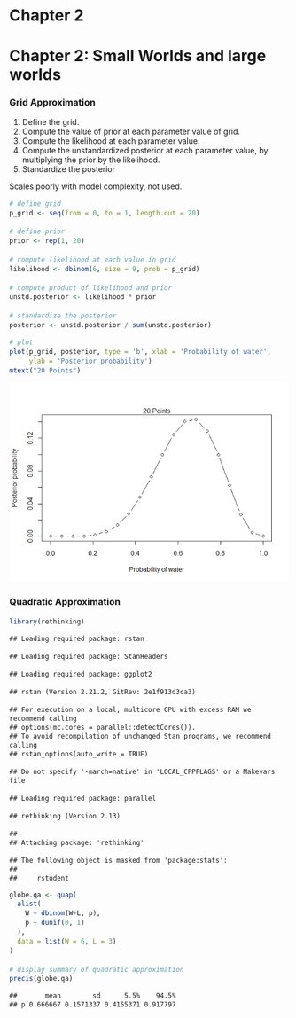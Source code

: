 Chapter 2
================

# Chapter 2: Small Worlds and large worlds

### Grid Approximation

1.  Define the grid.
2.  Compute the value of prior at each parameter value of grid.
3.  Compute the likelihood at each parameter value.
4.  Compute the unstandardized posterior at each parameter value, by
    multiplying the prior by the likelihood.
5.  Standardize the posterior

Scales poorly with model complexity, not used.

``` r
# define grid
p_grid <- seq(from = 0, to = 1, length.out = 20)

# define prior
prior <- rep(1, 20)

# compute likelihood at each value in grid
likelihood <- dbinom(6, size = 9, prob = p_grid)

# compute product of likelihood and prior
unstd.posterior <- likelihood * prior

# standardize the posterior
posterior <- unstd.posterior / sum(unstd.posterior)
```

``` r
# plot
plot(p_grid, posterior, type = 'b', xlab = 'Probability of water', 
     ylab = 'Posterior probability')
mtext("20 Points")
```

![](Chapter-2_files/figure-gfm/unnamed-chunk-2-1.png)<!-- -->

### Quadratic Approximation

``` r
library(rethinking)
```

    ## Loading required package: rstan

    ## Loading required package: StanHeaders

    ## Loading required package: ggplot2

    ## rstan (Version 2.21.2, GitRev: 2e1f913d3ca3)

    ## For execution on a local, multicore CPU with excess RAM we recommend calling
    ## options(mc.cores = parallel::detectCores()).
    ## To avoid recompilation of unchanged Stan programs, we recommend calling
    ## rstan_options(auto_write = TRUE)

    ## Do not specify '-march=native' in 'LOCAL_CPPFLAGS' or a Makevars file

    ## Loading required package: parallel

    ## rethinking (Version 2.13)

    ## 
    ## Attaching package: 'rethinking'

    ## The following object is masked from 'package:stats':
    ## 
    ##     rstudent

``` r
globe.qa <- quap(
  alist(
    W ~ dbinom(W+L, p),
    p ~ dunif(0, 1)
  ),
  data = list(W = 6, L = 3)
)

# display summary of quadratic approximation
precis(globe.qa)
```

    ##       mean        sd      5.5%    94.5%
    ## p 0.666667 0.1571337 0.4155371 0.917797
